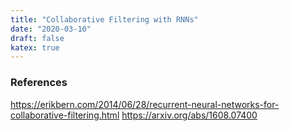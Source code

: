 ```yaml
---
title: "Collaborative Filtering with RNNs"
date: "2020-03-10"
draft: false
katex: true
---
```


### References
https://erikbern.com/2014/06/28/recurrent-neural-networks-for-collaborative-filtering.html
https://arxiv.org/abs/1608.07400
